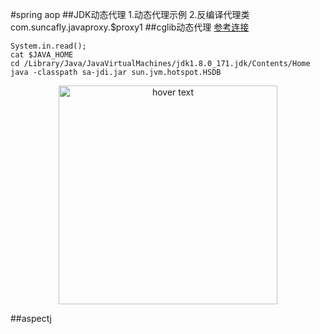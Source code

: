 #spring aop
##JDK动态代理
    1.动态代理示例
    2.反编译代理类 
      com.suncafly.javaproxy.$proxy1
##cglib动态代理
[参考连接](https://blog.csdn.net/zhao1991abc/article/details/52926620)
   
    System.in.read();
    cat $JAVA_HOME
    cd /Library/Java/JavaVirtualMachines/jdk1.8.0_171.jdk/Contents/Home
    java -classpath sa-jdi.jar sun.jvm.hotspot.HSDB
    
   <p align="center">
     <img src="http://pic.qiushibaike.com/system/pictures/12066/120669470/medium/app120669470.jpeg" width="350" title="hover text">
     
   </p>
##aspectj